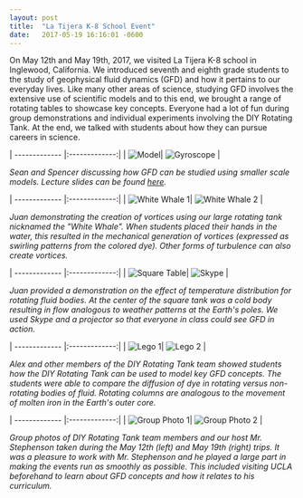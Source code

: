 ```yaml
---
layout: post
title:  "La Tijera K-8 School Event"
date:   2017-05-19 16:16:01 -0600
---
```


On May 12th and May 19th, 2017, we visited La Tijera K-8 school in Inglewood, California. We introduced seventh and eighth grade students to the study of geophysical fluid dynamics (GFD) and how it pertains to our everyday lives. Like many other areas of science, studying GFD involves the extensive use of scientific models and to this end, we brought a range of rotating tables to showcase key concepts. Everyone had a lot of fun during group demonstrations and individual experiments involving the DIY Rotating Tank. At the end, we talked with students about how they can pursue careers in science.

| ------------- |:-------------:|
| ![Model](./Model.png)| ![Gyroscope](./Gyroscope.png) |

_Sean and Spencer discussing how GFD can be studied using smaller scale models. Lecture slides can be found [here](https://drive.google.com/open?id=1ClYEmFAEATzG2iHZ8uqD2pzgEYSqbrYZD0xDRfuADzk)._

| ------------- |:-------------:|
| ![White Whale 1](./White_Whale_2.png)| ![White Whale 2](./White_Whale_1.png) |

_Juan demonstrating the creation of vortices using our large rotating tank nicknamed the "White Whale". When students placed their hands in the water, this resulted in the mechanical generation of vortices (expressed as swirling patterns from the colored dye). Other forms of turbulence can also create vortices._

| ------------- |:-------------:|
| ![Square Table](./Square.png)| ![Skype](./Skype.png) |

_Juan provided a demonstration on the effect of temperature distribution for rotating fluid bodies. At the center of the square tank was a cold body resulting in flow analogous to weather patterns at the Earth's poles. We used Skype and a projector so that everyone in class could see GFD in action._

| ------------- |:-------------:|
| ![Lego 1](./Lego_1.png)| ![Lego 2](./Lego_3.png) |

_Alex and other members of the DIY Rotating Tank team showed students how the DIY Rotating Tank can be used to model key GFD concepts. The students were able to compare the diffusion of dye in rotating versus non-rotating bodies of fluid. Rotating columns are analogous to the movement of molten iron in the Earth's outer core._

| ------------- |:-------------:|
| ![Group Photo 1](./Group_Photo_1.png)| ![Group Photo 2](./Group_Photo_2.png) |

_Group photos of DIY Rotating Tank team members and our host Mr. Stephenson taken during the May 12th (left) and May 19th (right) trips. It was a pleasure to work with Mr. Stephenson and he played a large part in making the events run as smoothly as possible. This included visiting UCLA beforehand to learn about GFD concepts and how it relates to his curriculum._

